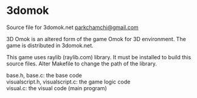 # 3domok
Source file for 3domok.net
parkchamchi@gmail.com

3D Omok is an altered form of the game Omok for 3D environment. The game is distributed in 3domok.net.

This game uses raylib (raylib.com) library. It must be installed to build this source files. Alter Makefile to change the path of the library.

base.h, base.c: the base code \
visualscript.h, visualscript.c: the game logic code \
visual.c: the visual code (main program)

